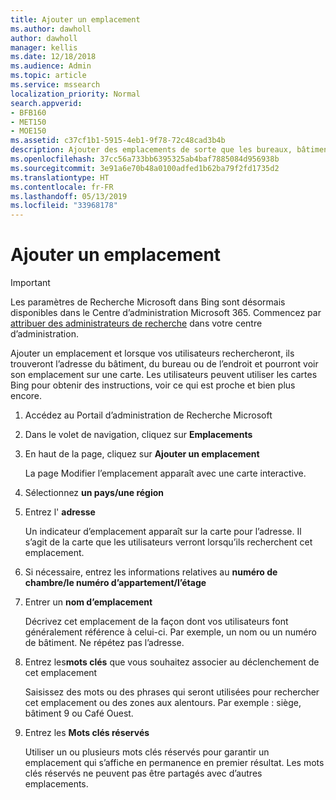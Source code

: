 ```yaml
---
title: Ajouter un emplacement
ms.author: dawholl
author: dawholl
manager: kellis
ms.date: 12/18/2018
ms.audience: Admin
ms.topic: article
ms.service: mssearch
localization_priority: Normal
search.appverid:
- BFB160
- MET150
- MOE150
ms.assetid: c37cf1b1-5915-4eb1-9f78-72c48cad3b4b
description: Ajouter des emplacements de sorte que les bureaux, bâtiments et autres espaces de travail de votre organisation apparaissent dans vos résultats de travail Recherche Microsoft
ms.openlocfilehash: 37cc56a733bb6395325ab4baf7885084d956938b
ms.sourcegitcommit: 3e91a6e70b48a0100adfed1b62ba79f2fd1735d2
ms.translationtype: HT
ms.contentlocale: fr-FR
ms.lasthandoff: 05/13/2019
ms.locfileid: "33968178"
---
```

# <a name="add-a-location"></a>Ajouter un emplacement

> [!IMPORTANT]
> Les paramètres de Recherche Microsoft dans Bing sont désormais disponibles dans le Centre d’administration Microsoft 365. Commencez par [attribuer des administrateurs de recherche](https://docs.microsoft.com/fr-FR/microsoftsearch/setup-microsoft-search#step-2-assign-search-admin-and-search-editor) dans votre centre d’administration.
    
Ajouter un emplacement et lorsque vos utilisateurs rechercheront, ils trouveront l’adresse du bâtiment, du bureau ou de l’endroit et pourront voir son emplacement sur une carte. Les utilisateurs peuvent utiliser les cartes Bing pour obtenir des instructions, voir ce qui est proche et bien plus encore.
  
1. Accédez au Portail d’administration de Recherche Microsoft
    
2. Dans le volet de navigation, cliquez sur **Emplacements**
    
3. En haut de la page, cliquez sur **Ajouter un emplacement**
    
    La page Modifier l’emplacement apparaît avec une carte interactive.
    
4. Sélectionnez **un pays/une région**
    
5. Entrez l' **adresse**
    
    Un indicateur d’emplacement apparaît sur la carte pour l’adresse. Il s’agit de la carte que les utilisateurs verront lorsqu’ils recherchent cet emplacement.
    
6. Si nécessaire, entrez les informations relatives au **numéro de chambre/le numéro d’appartement/l’étage** 
    
7. Entrer un **nom d’emplacement**
    
    Décrivez cet emplacement de la façon dont vos utilisateurs font généralement référence à celui-ci. Par exemple, un nom ou un numéro de bâtiment. Ne répétez pas l’adresse.
    
8. Entrez les**mots clés** que vous souhaitez associer au déclenchement de cet emplacement 
    
    Saisissez des mots ou des phrases qui seront utilisées pour rechercher cet emplacement ou des zones aux alentours. Par exemple : siège, bâtiment 9 ou Café Ouest.
    
9. Entrez les **Mots clés réservés**
    
    Utiliser un ou plusieurs mots clés réservés pour garantir un emplacement qui s’affiche en permanence en premier résultat. Les mots clés réservés ne peuvent pas être partagés avec d’autres emplacements.

  


